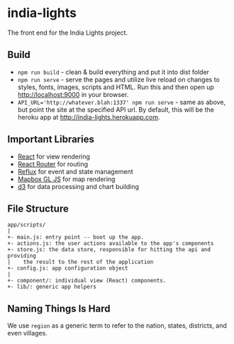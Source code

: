 # india-lights

The front end for the India Lights project.

## Build

- `npm run build` - clean & build everything and put it into dist folder
- `npm run serve` - serve the pages and utilize live reload on changes to
  styles, fonts, images, scripts and HTML.  Run this and then open up
  [http://localhost:9000](http://localhost:9000) in your browser.
- `API_URL='http://whatever.blah:1337' npm run serve` - same as above, but
  point the site at the specified API url. By default, this will be the
  heroku app at http://india-lights.herokuapp.com.

## Important Libraries

 - [React][1] for view rendering
 - [React Router][2] for routing
 - [Reflux][3] for event and state management
 - [Mapbox GL JS][4] for map rendering
 - [d3][5] for data processing and chart building

[1]: https://facebook.github.io/react/
[2]: https://github.com/rackt/react-router
[3]: https://github.com/spoike/refluxjs
[4]: https://github.com/mapbox/mapbox-gl-js
[5]: http://d3js.org/


## File Structure

```
app/scripts/
|
+- main.js: entry point -- boot up the app.
+- actions.js: the user actions available to the app's components
+- store.js: the data store, responsible for hitting the api and providing
|    the result to the rest of the application
+- config.js: app configuration object
|
+- component/: individual view (React) components.
+- lib/: generic app helpers
```

## Naming Things Is Hard

We use `region` as a generic term to refer to the nation, states, districts, and
even villages.

